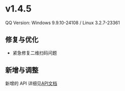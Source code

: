 # v1.4.5

QQ Version: Windows 9.9.10-24108 / Linux 3.2.7-23361

## 修复与优化
* 紧急修复二维扫码问题

## 新增与调整


新增的 API 详细见[API文档](https://napneko.github.io/zh-CN/develop/extends_api)

